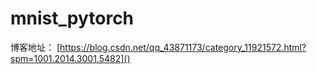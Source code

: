 # mnist_pytorch
博客地址：
[https://blog.csdn.net/qq_43871173/category_11921572.html?spm=1001.2014.3001.5482]()
